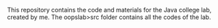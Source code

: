 This repository contains the code and materials for the Java college lab, created by me. The oopslab>src folder contains all the codes of the lab.
